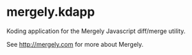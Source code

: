 mergely.kdapp
=============

Koding application for the Mergely Javascript diff/merge utility.

See http://mergely.com for more about Mergely.

